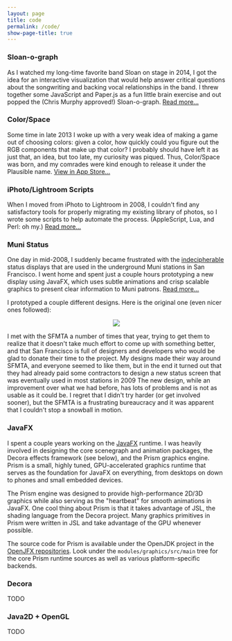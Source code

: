 ```yaml
---
layout: page
title: code
permalink: /code/
show-page-title: true
---
```


### Sloan-o-graph

As I watched my long-time favorite band Sloan on stage in 2014,
I got the idea for an interactive visualization that would help
answer critical questions about the songwriting and backing vocal
relationships in the band.
I threw together some JavaScript and Paper.js as a fun little
brain exercise and out popped the (Chris Murphy approved!)
Sloan-o-graph.
[Read more...](TODO)

### Color/Space

Some time in late 2013 I woke up with a very weak idea of making
a game out of choosing colors: given a color, how quickly could
you figure out the RGB components that make up that color?
I probably should have left it as just that, an idea, but too
late, my curiosity was piqued.
Thus, Color/Space was born, and my comrades were kind enough
to release it under the Plausible name.
[View in App Store...](TODO)

### iPhoto/Lightroom Scripts

When I moved from iPhoto to Lightroom in 2008, I couldn't find
any satisfactory tools for properly migrating my existing library
of photos, so I wrote some scripts to help automate the process.
(AppleScript, Lua, and Perl: oh my.)
[Read more...](TODO)

### Muni Status

One day in mid-2008, I suddenly became frustrated with the
[indecipherable](http://www.flickr.com/photos/chrispcampbell/2573863573/in/set-72157605585682253/)
status displays that are used in the underground Muni stations in
San Francisco.
I went home and spent just a couple hours prototyping a new display
using JavaFX, which uses subtle animations and crisp scalable graphics
to present clear information to Muni patrons.
[Read more...](TODO)

I prototyped a couple different designs. Here is the original one
(even nicer ones followed):

<p style="text-align:center;">
  <a href="http://www.flickr.com/photos/chrispcampbell/sets/72157605585682253/">
    <img id="muni_now" src="http://farm4.static.flickr.com/3125/2574617086_50d5066a1a_z_d.jpg"/>
  </a>
</p>
    
I met with the SFMTA a number of times that year, trying to get them
to realize that it doesn't take much effort to come up with something
better, and that San Francisco is full of designers and developers who
would be glad to donate their time to the project.
My designs made their way around SFMTA, and everyone seemed to like
them, but in the end it turned out that they had already paid some
contractors to design a new status screen that was eventually used
in most stations in 2009
The new design, while an improvement over what we had before, has
lots of problems and is not as usable as it could be.
I regret that I didn't try harder (or get involved sooner), but the
SFMTA is a frustrating bureaucracy and it was apparent that I couldn't
stop a snowball in motion. 

### JavaFX

I spent a couple years working on the [JavaFX](http://javafx.com/) runtime.
I was heavily involved in designing the core scenegraph and animation
packages, the Decora effects framework (see below), and the Prism graphics
engine.
Prism is a small, highly tuned, GPU-accelerated graphics runtime that serves
as the foundation for JavaFX on everything, from desktops on down to phones
and small embedded devices.

The Prism engine was designed to provide high-performance 2D/3D graphics
while also serving as the "heartbeat" for smooth animations in JavaFX.
One cool thing about Prism is that it takes advantage of JSL, the shading
language from the Decora project.
Many graphics primitives in Prism were written in JSL and take advantage
of the GPU whenever possible.

The source code for Prism is available under the OpenJDK project in the
[OpenJFX repositories](http://hg.openjdk.java.net/openjfx/9/rt/). Look
under the `modules/graphics/src/main` tree for the core Prism runtime sources
as well as various platform-specific backends.

<!-- TODO
I also wrote a series of entries on my old java.net blog about using the
effects package in JavaFX: 

    Introduction
    Basics
    Quality
    Chaining 
    -->
    
### Decora
  
TODO  

### Java2D + OpenGL

TODO
